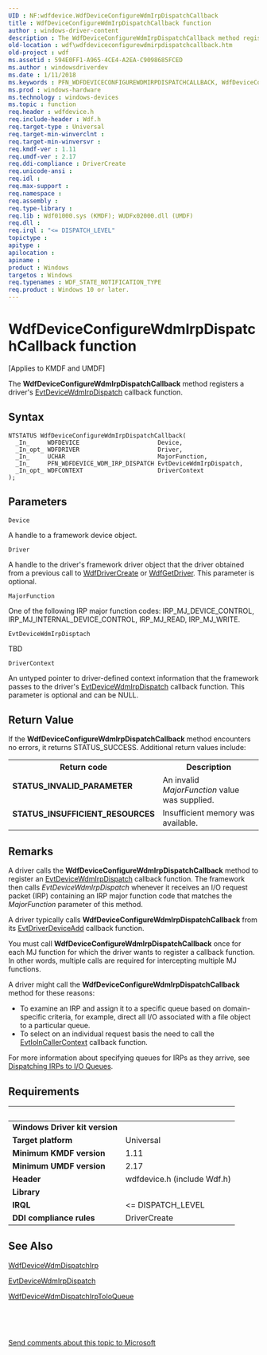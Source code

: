 ```yaml
---
UID : NF:wdfdevice.WdfDeviceConfigureWdmIrpDispatchCallback
title : WdfDeviceConfigureWdmIrpDispatchCallback function
author : windows-driver-content
description : The WdfDeviceConfigureWdmIrpDispatchCallback method registers a driver's EvtDeviceWdmIrpDispatch callback function.
old-location : wdf\wdfdeviceconfigurewdmirpdispatchcallback.htm
old-project : wdf
ms.assetid : 594E0FF1-A965-4CE4-A2EA-C9098685FCED
ms.author : windowsdriverdev
ms.date : 1/11/2018
ms.keywords : PFN_WDFDEVICECONFIGUREWDMIRPDISPATCHCALLBACK, WdfDeviceConfigureWdmIrpDispatchCallback method, wdfdevice/WdfDeviceConfigureWdmIrpDispatchCallback, WdfDeviceConfigureWdmIrpDispatchCallback, kmdf.wdfdeviceconfigurewdmirpdispatchcallback, wdf.wdfdeviceconfigurewdmirpdispatchcallback
ms.prod : windows-hardware
ms.technology : windows-devices
ms.topic : function
req.header : wdfdevice.h
req.include-header : Wdf.h
req.target-type : Universal
req.target-min-winverclnt : 
req.target-min-winversvr : 
req.kmdf-ver : 1.11
req.umdf-ver : 2.17
req.ddi-compliance : DriverCreate
req.unicode-ansi : 
req.idl : 
req.max-support : 
req.namespace : 
req.assembly : 
req.type-library : 
req.lib : Wdf01000.sys (KMDF); WUDFx02000.dll (UMDF)
req.dll : 
req.irql : "<= DISPATCH_LEVEL"
topictype : 
apitype : 
apilocation : 
apiname : 
product : Windows
targetos : Windows
req.typenames : WDF_STATE_NOTIFICATION_TYPE
req.product : Windows 10 or later.
---
```



# WdfDeviceConfigureWdmIrpDispatchCallback function
<p class="CCE_Message">[Applies to KMDF and UMDF]

The <b>WdfDeviceConfigureWdmIrpDispatchCallback</b> method registers a driver's <a href="..\wdfdevice\nc-wdfdevice-evt_wdfdevice_wdm_irp_dispatch.md">EvtDeviceWdmIrpDispatch</a> callback function.

## Syntax

````
NTSTATUS WdfDeviceConfigureWdmIrpDispatchCallback(
  _In_     WDFDEVICE                      Device,
  _In_opt_ WDFDRIVER                      Driver,
  _In_     UCHAR                          MajorFunction,
  _In_     PFN_WDFDEVICE_WDM_IRP_DISPATCH EvtDeviceWdmIrpDispatch,
  _In_opt_ WDFCONTEXT                     DriverContext
);
````

## Parameters

`Device`

A handle to a framework device object.

`Driver`

A handle to the driver's framework driver object that the driver obtained from a previous call to <a href="..\wdfdriver\nf-wdfdriver-wdfdrivercreate.md">WdfDriverCreate</a> or <a href="..\wdfdriver\nf-wdfdriver-wdfgetdriver.md">WdfGetDriver</a>.  This parameter is optional.

`MajorFunction`

One of the following IRP major function codes: IRP_MJ_DEVICE_CONTROL, IRP_MJ_INTERNAL_DEVICE_CONTROL, IRP_MJ_READ, IRP_MJ_WRITE.

`EvtDeviceWdmIrpDisptach`

TBD

`DriverContext`

An untyped pointer to driver-defined context information that the framework passes to the driver's <a href="..\wdfdevice\nc-wdfdevice-evt_wdfdevice_wdm_irp_dispatch.md">EvtDeviceWdmIrpDispatch</a> callback function. This parameter is optional and can be NULL.


## Return Value

If the <b>WdfDeviceConfigureWdmIrpDispatchCallback</b> method encounters no errors, it returns STATUS_SUCCESS. Additional return values include:
<table>
<tr>
<th>Return code</th>
<th>Description</th>
</tr>
<tr>
<td width="40%">
<dl>
<dt><b>STATUS_INVALID_PARAMETER</b></dt>
</dl>
</td>
<td width="60%">
An invalid <i>MajorFunction</i> value was supplied.

</td>
</tr>
<tr>
<td width="40%">
<dl>
<dt><b>STATUS_INSUFFICIENT_RESOURCES</b></dt>
</dl>
</td>
<td width="60%">
Insufficient memory was available.

</td>
</tr>
</table>

## Remarks

A driver calls the <b>WdfDeviceConfigureWdmIrpDispatchCallback</b> method to register an <a href="..\wdfdevice\nc-wdfdevice-evt_wdfdevice_wdm_irp_dispatch.md">EvtDeviceWdmIrpDispatch</a> callback function. The framework then calls <i>EvtDeviceWdmIrpDispatch</i> whenever it receives an I/O request packet (IRP) containing an IRP major function code that matches the <i>MajorFunction</i> parameter of this method.

A driver typically calls <b>WdfDeviceConfigureWdmIrpDispatchCallback</b> from its <a href="..\wdfdriver\nc-wdfdriver-evt_wdf_driver_device_add.md">EvtDriverDeviceAdd</a> callback function.

You must call <b>WdfDeviceConfigureWdmIrpDispatchCallback</b> once for each MJ function for which the driver wants to register a callback function. In other words, multiple calls are required for intercepting multiple MJ functions.

A driver might call the <b>WdfDeviceConfigureWdmIrpDispatchCallback</b> method for these reasons:<ul>
<li>To examine an IRP and assign it to  a specific queue based on domain-specific criteria, for example, direct all I/O associated with a file object to a particular queue.</li>
<li>To select on an individual request basis the need to call the <a href="..\wdfdevice\nc-wdfdevice-evt_wdf_io_in_caller_context.md">EvtIoInCallerContext</a> callback function.</li>
</ul>


 For more information about specifying queues for IRPs as they arrive, see <a href="https://docs.microsoft.com/en-us/windows-hardware/drivers/wdf/dispatching-irps-to-i-o-queues">Dispatching IRPs to I/O Queues</a>.

## Requirements
| &nbsp; | &nbsp; |
| ---- |:---- |
| **Windows Driver kit version** |  |
| **Target platform** | Universal |
| **Minimum KMDF version** | 1.11 |
| **Minimum UMDF version** | 2.17 |
| **Header** | wdfdevice.h (include Wdf.h) |
| **Library** |  |
| **IRQL** | <= DISPATCH_LEVEL |
| **DDI compliance rules** | DriverCreate |

## See Also

<a href="..\wdfdevice\nf-wdfdevice-wdfdevicewdmdispatchirp.md">WdfDeviceWdmDispatchIrp</a>

<a href="..\wdfdevice\nc-wdfdevice-evt_wdfdevice_wdm_irp_dispatch.md">EvtDeviceWdmIrpDispatch</a>

<a href="..\wdfdevice\nf-wdfdevice-wdfdevicewdmdispatchirptoioqueue.md">WdfDeviceWdmDispatchIrpToIoQueue</a>

 

 

<a href="mailto:wsddocfb@microsoft.com?subject=Documentation%20feedback [wdf\wdf]:%20WdfDeviceConfigureWdmIrpDispatchCallback method%20 RELEASE:%20(1/11/2018)&amp;body=%0A%0APRIVACY STATEMENT%0A%0AWe use your feedback to improve the documentation. We don't use your email address for any other purpose, and we'll remove your email address from our system after the issue that you're reporting is fixed. While we're working to fix this issue, we might send you an email message to ask for more info. Later, we might also send you an email message to let you know that we've addressed your feedback.%0A%0AFor more info about Microsoft's privacy policy, see http://privacy.microsoft.com/en-us/default.aspx." title="Send comments about this topic to Microsoft">Send comments about this topic to Microsoft</a>